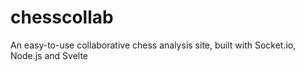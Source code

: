 # chesscollab
An easy-to-use collaborative chess analysis site, built with Socket.io, Node.js and Svelte
